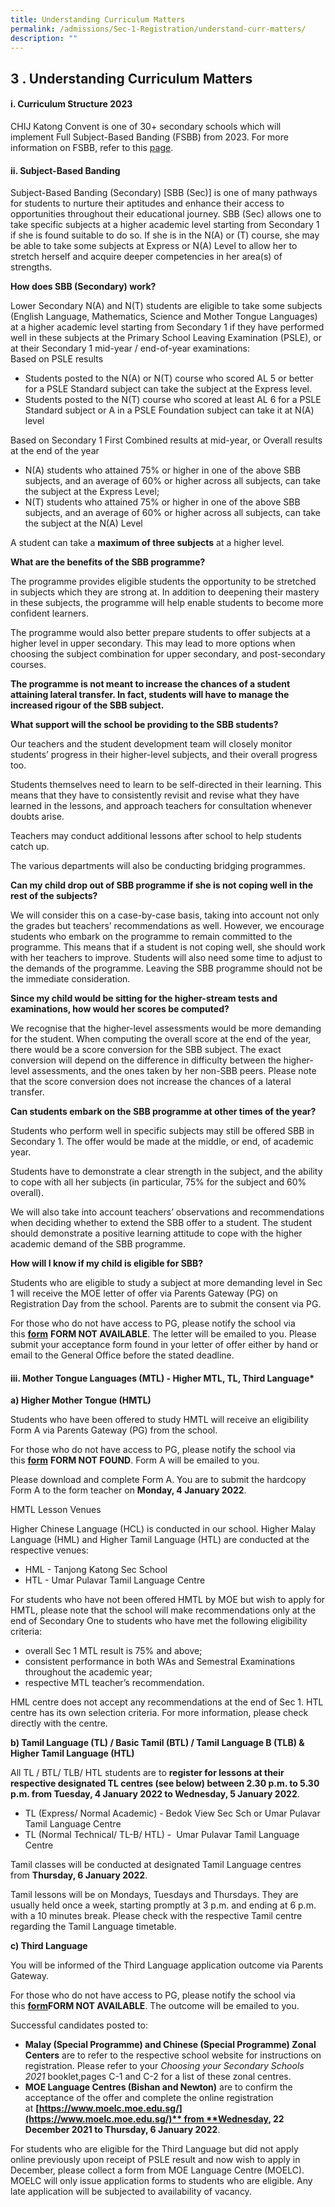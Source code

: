 ```yaml
---
title: Understanding Curriculum Matters
permalink: /admissions/Sec-1-Registration/understand-curr-matters/
description: ""
---
```

## 3 \. Understanding Curriculum Matters

#### i. Curriculum Structure 2023

CHIJ Katong Convent is one of 30+ secondary schools which will implement Full Subject-Based Banding (FSBB) from 2023. For more information on FSBB, refer to this [page](https://www.chijkatongconvent.moe.edu.sg/learning/full-subject-based-banding).

#### ii. Subject-Based Banding

Subject-Based Banding (Secondary) \[SBB (Sec)\] is one of many pathways for students to nurture their aptitudes and enhance their access to opportunities throughout their educational journey. SBB (Sec) allows one to take specific subjects at a higher academic level starting from Secondary 1 if she is found suitable to do so. If she is in the N(A) or (T) course, she may be able to take some subjects at Express or N(A) Level to allow her to stretch herself and acquire deeper competencies in her area(s) of strengths.

**How does SBB (Secondary) work?**

Lower Secondary N(A) and N(T) students are eligible to take some subjects (English Language, Mathematics, Science and Mother Tongue Languages) at a higher academic level starting from Secondary 1 if they have performed well in these subjects at the Primary School Leaving Examination (PSLE), or at their Secondary 1 mid-year / end-of-year examinations:  <br>
Based on PSLE results

*   Students posted to the N(A) or N(T) course who scored AL 5 or better for a PSLE Standard subject can take the subject at the Express level.
*   Students posted to the N(T) course who scored at least AL 6 for a PSLE Standard subject or A in a PSLE Foundation subject can take it at N(A) level

Based on Secondary 1 First Combined results at mid-year, or Overall results at the end of the year

*   N(A) students who attained 75% or higher in one of the above SBB subjects, and an average of 60% or higher across all subjects, can take the subject at the Express Level;
*   N(T) students who attained 75% or higher in one of the above SBB subjects, and an average of 60% or higher across all subjects, can take the subject at the N(A) Level

A student can take a **maximum of three subjects** at a higher level.

**What are the benefits of the SBB programme?**

The programme provides eligible students the opportunity to be stretched in subjects which they are strong at. In addition to deepening their mastery in these subjects, the programme will help enable students to become more confident learners.

The programme would also better prepare students to offer subjects at a higher level in upper secondary. This may lead to more options when choosing the subject combination for upper secondary, and post-secondary courses.

**The programme is not meant to increase the chances of a student attaining lateral transfer. In fact, students will have to manage the increased rigour of the SBB subject.**

**What support will the school be providing to the SBB students?**

Our teachers and the student development team will closely monitor students’ progress in their higher-level subjects, and their overall progress too.

Students themselves need to learn to be self-directed in their learning. This means that they have to consistently revisit and revise what they have learned in the lessons, and approach teachers for consultation whenever doubts arise.

Teachers may conduct additional lessons after school to help students catch up.

The various departments will also be conducting bridging programmes.

**Can my child drop out of SBB programme if she is not coping well in the rest of the subjects?**

We will consider this on a case-by-case basis, taking into account not only the grades but teachers’ recommendations as well. However, we encourage students who embark on the programme to remain committed to the programme. This means that if a student is not coping well, she should work with her teachers to improve. Students will also need some time to adjust to the demands of the programme. Leaving the SBB programme should not be the immediate consideration.

**Since my child would be sitting for the higher-stream tests and examinations, how would her scores be computed?**

We recognise that the higher-level assessments would be more demanding for the student. When computing the overall score at the end of the year, there would be a score conversion for the SBB subject. The exact conversion will depend on the difference in difficulty between the higher-level assessments, and the ones taken by her non-SBB peers. Please note that the score conversion does not increase the chances of a lateral transfer.

**Can students embark on the SBB programme at other times of the year?**

Students who perform well in specific subjects may still be offered SBB in Secondary 1. The offer would be made at the middle, or end, of academic year.

Students have to demonstrate a clear strength in the subject, and the ability to cope with all her subjects (in particular, 75% for the subject and 60% overall).

We will also take into account teachers’ observations and recommendations when deciding whether to extend the SBB offer to a student. The student should demonstrate a positive learning attitude to cope with the higher academic demand of the SBB programme.

**How will I know if my child is eligible for SBB?**

Students who are eligible to study a subject at more demanding level in Sec 1 will receive the MOE letter of offer via Parents Gateway (PG) on Registration Day from the school. Parents are to submit the consent via PG.

For those who do not have access to PG, please notify the school via this **[form](https://go.gov.sg/welcome-to-kc-2022)** **FORM NOT AVAILABLE**. The letter will be emailed to you. Please submit your acceptance form found in your letter of offer either by hand or email to the General Office before the stated deadline.

#### iii. Mother Tongue Languages (MTL) - Higher MTL, TL, Third Language\*

**a) Higher Mother Tongue (HMTL)**

Students who have been offered to study HMTL will receive an eligibility Form A via Parents Gateway (PG) from the school.

For those who do not have access to PG, please notify the school via this [**form**](https://go.gov.sg/welcome-to-kc-2022) **FORM NOT FOUND**. Form A will be emailed to you.

Please download and complete Form A. You are to submit the hardcopy Form A to the form teacher on **Monday, 4 January 2022**.

HMTL Lesson Venues

Higher Chinese Language (HCL) is conducted in our school. Higher Malay Language (HML) and Higher Tamil Language (HTL) are conducted at the respective venues:

*   HML - Tanjong Katong Sec School
*   HTL - Umar Pulavar Tamil Language Centre

For students who have not been offered HMTL by MOE but wish to apply for HMTL, please note that the school will make recommendations only at the end of Secondary One to students who have met the following eligibility criteria:

*   overall Sec 1 MTL result is 75% and above;
*   consistent performance in both WAs and Semestral Examinations throughout the academic year;
*   respective MTL teacher’s recommendation.

HML centre does not accept any recommendations at the end of Sec 1. HTL centre has its own selection criteria. For more information, please check directly with the centre.

**b) Tamil Language (TL) / Basic Tamil (BTL) / Tamil Language B (TLB) & Higher Tamil Language (HTL)**

All TL / BTL/ TLB/ HTL students are to **register for lessons at their respective designated TL centres (see below) between 2.30 p.m. to 5.30 p.m. from Tuesday, 4 January 2022 to Wednesday, 5 January 2022**.  

*   TL (Express/ Normal Academic) - Bedok View Sec Sch or Umar Pulavar Tamil Language Centre
*   TL (Normal Technical/ TL-B/ HTL) -  Umar Pulavar Tamil Language Centre

Tamil classes will be conducted at designated Tamil Language centres from **Thursday, 6 January 2022**.

Tamil lessons will be on Mondays, Tuesdays and Thursdays. They are usually held once a week, starting promptly at 3 p.m. and ending at 6 p.m. with a 10 minutes break. Please check with the respective Tamil centre regarding the Tamil Language timetable.

**c) Third Language**  

You will be informed of the Third Language application outcome via Parents Gateway.

For those who do not have access to PG, please notify the school via this [**form**](https://go.gov.sg/welcome-to-kc)**FORM NOT AVAILABLE**. The outcome will be emailed to you.

Successful candidates posted to:

*   **Malay (Special Programme) and Chinese (Special Programme) Zonal Centers** are to refer to the respective school website for instructions on registration. Please refer to your _Choosing your Secondary Schools 2021_ booklet,pages C-1 and C-2 for a list of these zonal centres.
*   **MOE Language Centres (Bishan and Newton)** are to confirm the acceptance of the offer and complete the online registration at **[https://www.moelc.moe.edu.sg/](https://www.moelc.moe.edu.sg/)** from **Wednesday, 22 December 2021 to Thursday, 6 January 2022**.

For students who are eligible for the Third Language but did not apply online previously upon receipt of PSLE result and now wish to apply in December, please collect a form from MOE Language Centre (MOELC). MOELC will only issue application forms to students who are eligible. Any late application will be subjected to availability of vacancy.
